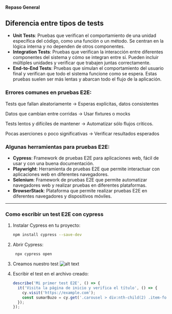#### Repaso General

## Diferencia entre tipos de tests
- **Unit Tests**: Pruebas que verifican el comportamiento de una unidad específica del código, como una función o un método. Se centran en la lógica interna y no dependen de otros componentes.
- **Integration Tests**: Pruebas que verifican la interacción entre diferentes componentes del sistema
    y cómo se integran entre sí. Pueden incluir múltiples unidades y verificar que trabajen juntas correctamente.
- **End-to-End Tests**: Pruebas que simulan el comportamiento del usuario final y verifican que todo el sistema funcione como se espera. Estas pruebas suelen ser más lentas y abarcan todo el flujo de la aplicación.

### Errores comunes en pruebas E2E:
Tests que fallan aleatoriamente $\to$ Esperas explícitas, datos consistentes

Datos que cambian entre corridas $\to$ Usar fixtures o mocks

Tests lentos y difíciles de mantener $\to$ Automatizar sólo flujos críticos.

Pocas aserciones o poco significativas $\to$ Verificar resultados esperados

### Algunas herramientas para pruebas E2E:
- **Cypress**: Framework de pruebas E2E para aplicaciones web, fácil de usar y con una buena documentación.
- **Playwright**: Herramienta de pruebas E2E que permite interactuar con aplicaciones web en diferentes navegadores.
- **Selenium**: Framework de pruebas E2E que permite automatizar navegadores web y realizar pruebas en diferentes plataformas.
- **BrowserStack**: Plataforma que permite realizar pruebas E2E en diferentes navegadores y dispositivos móviles.


----
### Como escribir un test E2E con cypress
1. Instalar Cypress en tu proyecto:
   ```bash
   npm install cypress --save-dev
   ```
2. Abrir Cypress:
   ```bash
    npx cypress open
    ```
3. Creamos nuestro test
![alt text](img/image.png)

4. Escribir el test en el archivo creado:
   ```javascript
   describe('Mi primer test E2E', () => {
     it('Visita la página de inicio y verifica el título', () => {
       cy.visit('https://example.com');
       const sumarBuzo = cy.get('.carousel > div:nth-child(2) .item-footer-actions div button:nth-of-type(2)');
     });
   });
   ```